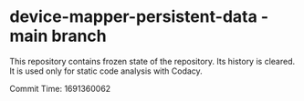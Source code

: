 # device-mapper-persistent-data - main branch

This repository contains frozen state of the repository.
Its history is cleared. It is used only for static code
analysis with Codacy.

Commit Time: 1691360062